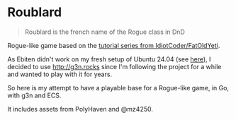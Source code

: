 # Roublard

> Roublard is the french name of the Rogue class in DnD

Rogue-like game based on the [tutorial series from IdiotCoder/FatOldYeti](https://www.fatoldyeti.com/posts/roguelike-tutorial-0/).

As Ebiten didn't work on my fresh setup of Ubuntu 24.04
(see [here](https://github.com/hajimehoshi/ebiten/issues/3304)), I decided to 
use http://g3n.rocks since I'm following the project for a while and wanted to
play with it for years.

So here is my attempt to have a playable base for a Rogue-like game, in Go, with
g3n and ECS.

It includes assets from PolyHaven and @mz4250.
